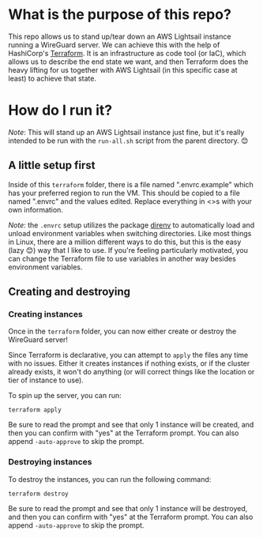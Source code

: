 # What is the purpose of this repo?

This repo allows us to stand up/tear down an AWS Lightsail instance running a WireGuard server. We can achieve this with the help of HashiCorp's [Terraform](https://www.terraform.io/). It is an infrastructure as code tool (or IaC), which allows us to describe the end state we want, and then Terraform does the heavy lifting for us together with AWS Lightsail (in this specific case at least) to achieve that state.

# How do I run it?

*Note*: This will stand up an AWS Lightsail instance just fine, but it's really intended to be run with the `run-all.sh` script from the parent directory. 😊

## A little setup first

Inside of this `terraform` folder, there is a file named ".envrc.example" which has your preferred region to run the VM. This should be copied to a file named ".envrc" and the values edited. Replace everything in <>s with your own information.

*Note*: the `.envrc` setup utilizes the package [direnv](https://direnv.net/) to automatically load and unload environment variables when switching directories. Like most things in Linux, there are a million different ways to do this, but this is the easy (lazy 😊) way that I like to use. If you're feeling particularly motivated, you can change the Terraform file to use variables in another way besides environment variables.

## Creating and destroying

### Creating instances

Once in the `terraform` folder, you can now either create or destroy the WireGuard server!

Since Terraform is declarative, you can attempt to `apply` the files any time with no issues. Either it creates instances if nothing exists, or if the cluster already exists, it won't do anything (or will correct things like the location or tier of instance to use).

To spin up the server, you can run:
```
terraform apply
```

Be sure to read the prompt and see that only 1 instance will be created, and then you can confirm with "yes" at the Terraform prompt. You can also append `-auto-approve` to skip the prompt.

### Destroying instances

To destroy the instances, you can run the following command:
```
terraform destroy
```

Be sure to read the prompt and see that only 1 instance will be destroyed, and then you can confirm with "yes" at the Terraform prompt. You can also append `-auto-approve` to skip the prompt.
```
